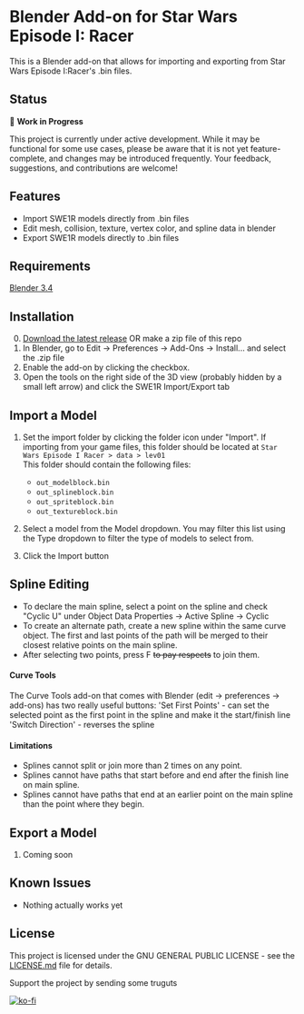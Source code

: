 # Blender Add-on for Star Wars Episode I: Racer
This is a Blender add-on that allows for importing and exporting from Star Wars Episode I:Racer's .bin files. 

## Status

🚧 **Work in Progress**

This project is currently under active development. While it may be functional for some use cases, please be aware that it is not yet feature-complete, and changes may be introduced frequently. Your feedback, suggestions, and contributions are welcome!

## Features
- Import SWE1R models directly from .bin files
- Edit mesh, collision, texture, vertex color, and spline data in blender
- Export SWE1R models directly to .bin files

## Requirements
[Blender 3.4](https://download.blender.org/release/Blender3.4/)

## Installation
0. [Download the latest release](https://github.com/louriccia/blender_swe1r/releases) OR make a zip file of this repo 
1. In Blender, go to Edit -> Preferences -> Add-Ons -> Install... and select the .zip file
2. Enable the add-on by clicking the checkbox.
3. Open the tools on the right side of the 3D view (probably hidden by a small left arrow) and click the SWE1R Import/Export tab

## Import a Model
1. Set the import folder by clicking the folder icon under "Import". If importing from your game files, this folder should be located at `Star Wars Episode I Racer > data > lev01`</br>This folder should contain the following files:
    * `out_modelblock.bin`
    * `out_splineblock.bin`
    * `out_spriteblock.bin`
    * `out_textureblock.bin`
  
1. Select a model from the Model dropdown. You may filter this list using the Type dropdown to filter the type of models to select from.
2. Click the Import button

## Spline Editing
* To declare the main spline, select a point on the spline and check "Cyclic U" under Object Data Properties -> Active Spline -> Cyclic
* To create an alternate path, create a new spline within the same curve object. The first and last points of the path will be merged to their closest relative points on the main spline.
* After selecting two points, press F ~~to pay respects~~ to join them.

#### Curve Tools
The Curve Tools add-on that comes with Blender (edit -> preferences -> add-ons) has two really useful buttons: 
'Set First Points' - can set the selected point as the first point in the spline and make it the start/finish line
'Switch Direction' - reverses the spline

#### Limitations
* Splines cannot split or join more than 2 times on any point.
* Splines cannot have paths that start before and end after the finish line on main spline.
* Splines cannot have paths that end at an earlier point on the main spline than the point where they begin.

## Export a Model
1. Coming soon

## Known Issues

- Nothing actually works yet

## License

This project is licensed under the GNU GENERAL PUBLIC LICENSE - see the [LICENSE.md]([link-to-license-file](https://github.com/louriccia/blender_swe1r/blob/main/LICENSE)) file for details.

Support the project by sending some truguts</br>

[![ko-fi](https://www.ko-fi.com/img/githubbutton_sm.svg)](https://ko-fi.com/lightningpirate)